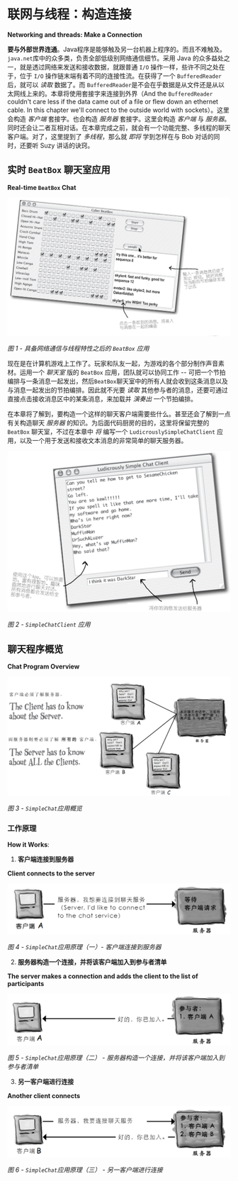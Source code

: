 # 联网与线程：构造连接

**Networking and threads: Make a Connection**

**要与外部世界连通**。Java程序是能够触及另一台机器上程序的。而且不难触及。`java.net`库中的众多类，负责全部低级别网络通信细节。采用 Java 的众多益处之一，就是透过网络来发送和接收数据，就跟普通 `I/O` 操作一样，些许不同之处在于，位于 `I/O` 操作链末端有着不同的连接性流。在获得了一个 `BufferedReader`后，就可以 *读取* 数据了。而 `BufferedReader`是不会在乎数据是从文件还是从以太网线上来的。本章将使用套接字来连接到外界（And the `BufferedReader` couldn't care less if the data came out of a file or flew down an ethernet cable. In this chapter we'll connect to the outside world with sockets）。这里会构造 *客户端* 套接字。也会构造 *服务器* 套接字。这里会构造 *客户端* 与 *服务器*。同时还会让二者互相对话。在本章完成之前，就会有一个功能完整、多线程的聊天客户端。对了，这里提到了 *多线程*，那么就 *即将* 学到怎样在与 Bob 对话的同时，还要听 Suzy 讲话的诀窍。

## 实时 `BeatBox` 聊天室应用

**Real-time `BeatBox` Chat**

![具备网络通信与线程特性之后的 `BeatBox` 应用](images/Ch15_01.png)


*图 1 - 具备网络通信与线程特性之后的 `BeatBox` 应用*

现在是在计算机游戏上工作了。玩家和队友一起，为游戏的各个部分制作声音素材。运用一个 *聊天室* 版的 `BeatBox` 应用，团队就可以协同工作 -- 可把一个节拍编排与一条消息一起发出，然后`BeatBox`聊天室中的所有人就会收到这条消息以及与消息一起发出的节拍编排。因此就不光要 *读取* 其他参与者的消息，还要可通过直接点击接收消息区中的某条消息，来加载并 *演奏出* 一个节拍编排。

在本章将了解到，要构造一个这样的聊天客户端需要些什么。甚至还会了解到一点有关构造聊天 *服务器* 的知识。为后面代码厨房的目的，这里将保留完整的 `BeatBox` 聊天室，不过在本章中 *将* 编写一个 `LudicrouslySimpleChatClient` 应用，以及一个用于发送和接收文本消息的非常简单的聊天服务器。

![`SimpleChatClient` 应用](images/Ch15_02.png)

*图 2 - `SimpleChatClient` 应用*

## 聊天程序概览

**Chat Program Overview**

![`SimpleChat`应用概览](images/Ch15_03.png)

*图 3 - `SimpleChat`应用概览*

### 工作原理

**How it Works**:

1) **客户端连接到服务器**

**Client connects to the server**

![`SimpleChat`应用原理（一）](images/Ch15_04.png)

*图 4 - `SimpleChat`应用原理（一）- 客户端连接到服务器*


2) **服务器构造一个连接，并将该客户端加入到参与者清单**

**The server makes a connection and adds the client to the list of participants**

![`SimpleChat`应用原理（二）](images/Ch15_05.png)

*图 5 - `SimpleChat`应用原理（二） - 服务器构造一个连接，并将该客户端加入到参与者清单*


3) **另一客户端进行连接**

**Another client connects**


![`SimpleChat`应用原理（三）](images/Ch15_06.png)

*图 6 - `SimpleChat`应用原理（三） - 另一客户端进行连接*

